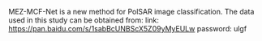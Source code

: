 MEZ-MCF-Net is a new method for PolSAR image classification.
The data used in this study can be obtained from:
link: https://pan.baidu.com/s/1sabBcUNBScX5Z09yMyEULw 
password: ulgf

